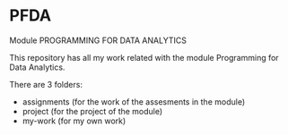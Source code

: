 # PFDA
Module PROGRAMMING FOR DATA ANALYTICS

This repository has all my work related with the module Programming for Data Analytics. 

There are 3 folders:
- assignments (for the work of the assesments in the module)
- project (for the project of the module)
- my-work (for my own work)